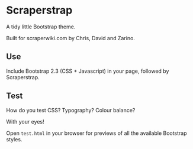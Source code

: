 # Scraperstrap

A tidy little Bootstrap theme.

Built for scraperwiki.com by Chris, David and Zarino.

## Use

Include Bootstrap 2.3 (CSS + Javascript) in your page, followed by Scraperstrap.

## Test

How do you test CSS? Typography? Colour balance?

With your eyes!

Open `test.html` in your browser for previews of all the available Bootstrap styles.